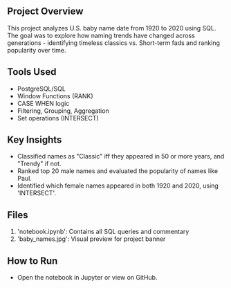 ## Project Overview
This project analyzes U.S. baby name date from 1920 to 2020 using SQL. The goal was to explore how naming trends have changed across generations - identifying timeless classics vs. Short-term fads and ranking popularity over time.

## Tools Used
- PostgreSQL/SQL
- Window Functions (RANK)
- CASE WHEN logic
- Filtering, Grouping, Aggregation
- Set operations (INTERSECT)

## Key Insights
- Classified names as "Classic" iff they appeared in 50 or more years, and "Trendy" if not.
- Ranked top 20 male names and evaluated the popularity of names like Paul.
- Identified which female names appeared in both 1920 and 2020, using 'INTERSECT'.

## Files
1. 'notebook.ipynb': Contains all SQL queries and commentary
2. 'baby_names.jpg': Visual preview for project banner

## How to Run
- Open the notebook in Jupyter or view on GitHub.
